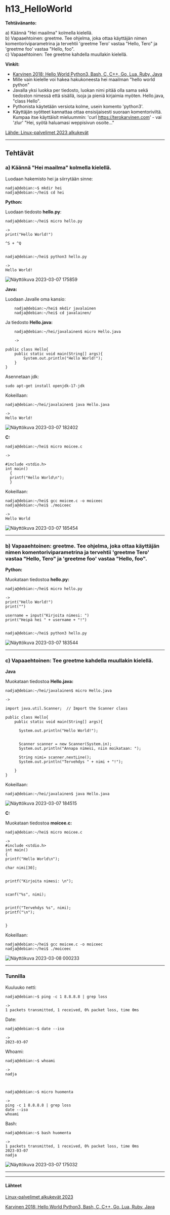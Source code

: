 

# h13_HelloWorld

**Tehtävänanto:**  

a) Käännä "Hei maailma" kolmella kielellä.  
b) Vapaaehtoinen: greetme. Tee ohjelma, joka ottaa käyttäjän nimen komentoriviparametrina ja tervehtii 'greetme Tero' vastaa "Hello, Tero" ja 'greetme foo' vastaa "Hello, foo".  
c) Vapaaehtoinen: Tee greetme kahdella muullakin kielellä.  

**Vinkit:**

- [Karvinen 2018: Hello World Python3, Bash, C, C++, Go, Lua, Ruby, Java](https://terokarvinen.com/2018/hello-python3-bash-c-c-go-lua-ruby-java-programming-languages-on-ubuntu-18-04/)  
- Mille vain kielelle voi hakea hakukoneesta hei maailman "hello world python"  
- Javalla yksi luokka per tiedosto, luokan nimi pitää olla sama sekä tiedoston nimessä että sisällä, isoja ja pieniä kirjaimia myöten. Hello.java, "class Hello".
- Pythonista käytetään versiota kolme, usein komento 'python3'.  
- Käyttäjän syötteet kannattaa ottaa ensisijaisesti suoraan komentoriviltä. Kumpaa itse käyttäisit mieluummin: 'curl https://terokarvinen.com' - vai 'zlur' "Hei, syötä haluamasi weppisivun osoite..."  



[Lähde: Linux-palvelimet 2023 alkukevät](https://terokarvinen.com/2023/linux-palvelimet-2023-alkukevat/)   

---
## Tehtävät  

### a) Käännä "Hei maailma" kolmella kielellä.   

Luodaan hakemisto hei ja siirrytään sinne:  

    nadja@debian:~$ mkdir hei  
    nadja@debian:~/hei$ cd hei

**Python:**  

Luodaan tiedosto **hello.py**:  

    nadja@debian:~/hei$ micro hello.py
    
    ->
    print("Hello World!")
    
    ^S + ^Q
    
    
    nadja@debian:~/hei$ python3 hello.py

    ->
    Hello World!

    
    
    
![Näyttökuva 2023-03-07 175859](https://user-images.githubusercontent.com/118609353/223477054-2985c46c-8533-44c3-96a0-aa80be7446ae.png)

**Java:**  

Luodaan Javalle oma kansio:  

        nadja@debian:~/hei$ mkdir javalainen
        nadja@debian:~/hei$ cd javalainen/ 
        
Ja tiedosto **Hello.java:**  

        nadja@debian:~/hei/javalainen$ micro Hello.java  
        
        ->

    public class Hello{
	    public static void main(String[] args){
		    System.out.println("Hello World!");
 	    }
    }

Asennetaan jdk:  

    sudo apt-get install openjdk-17-jdk  
    
    
Kokeillaan:  

    nadja@debian:~/hei/javalainen$ java Hello.java
    
    ->
    Hello World!


![Näyttökuva 2023-03-07 182402](https://user-images.githubusercontent.com/118609353/223484601-d33ce230-949b-4148-b9ae-41dd499c3ae3.png)


**C:**  

    nadja@debian:~/hei$ micro moicee.c
    
    ->
    
    #include <stdio.h>
    int main()
      {
      printf("Hello World\n");
      }
      
      
Kokeillaan:  

    nadja@debian:~/hei$ gcc moicee.c -o moiceec
    nadja@debian:~/hei$ ./moiceec 
    
    ->
    Hello World
    
    
![Näyttökuva 2023-03-07 185454](https://user-images.githubusercontent.com/118609353/223492906-c7d9be56-32f8-496e-a9b7-b5e30073a2fe.png)




  

---

### b) Vapaaehtoinen: greetme. Tee ohjelma, joka ottaa käyttäjän nimen komentoriviparametrina ja tervehtii 'greetme Tero' vastaa "Hello, Tero" ja 'greetme foo' vastaa "Hello, foo".  
 
**Python:**  

 Muokataan tiedostoa **hello.py:**  
 
    nadja@debian:~/hei$ micro hello.py 
    
    ->
    print("Hello World!")
    print("")
    
    username = input("Kirjoita nimesi: ")
    print("Heipä hei " + username + "!")
    
    
    nadja@debian:~/hei$ python3 hello.py 



![Näyttökuva 2023-03-07 183544](https://user-images.githubusercontent.com/118609353/223487819-a927fdee-db9e-4570-97ee-f15c37af055e.png)


 
    
 

---
### c) Vapaaehtoinen: Tee greetme kahdella muullakin kielellä.  

**Java** 

Muokataan tiedostoa **Hello.java:**  

    nadja@debian:~/hei/javalainen$ micro Hello.java 
    
    ->
    
    import java.util.Scanner;  // Import the Scanner class

    public class Hello{
	    public static void main(String[] args){
	
		  System.out.println("Hello World!");

	
		  Scanner scanner = new Scanner(System.in);
		  System.out.println("Annapa nimesi, niin moikataan: ");

		  String nimi= scanner.nextLine();
		  System.out.println("Tervehdys " + nimi + "!");
	
 	    }
    }
    
    
    
Kokeillaan:  
    
    nadja@debian:~/hei/javalainen$ java Hello.java


![Näyttökuva 2023-03-07 184515](https://user-images.githubusercontent.com/118609353/223490436-0744ffa3-654b-4b2a-95e9-6bf7590909b1.png)
	

**C:**  

Muokataan tiedostoa **moicee.c:**  

	nadja@debian:~/hei$ micro moicee.c
	
	->
	#include <stdio.h>
	int main()
	{
 	printf("Hello World\n");

	char nimi[30];


	printf("Kirjoita nimesi: \n");


	scanf("%s", nimi);


	printf("Tervehdys %s", nimi);
	printf("\n");


	}  
	
Kokeillaan:  

	nadja@debian:~/hei$ gcc moicee.c -o moiceec  
	nadja@debian:~/hei$ ./moiceec

	
![Näyttökuva 2023-03-08 000233](https://user-images.githubusercontent.com/118609353/223563631-1b79ca76-6b2c-4961-8b5f-0d47f9746a2c.png)


---
### Tunnilla  

Kuuluuko netti:  
       
    nadja@debian:~$ ping -c 1 8.8.8.8 | grep loss

    ->    
    1 packets transmitted, 1 received, 0% packet loss, time 0ms

Date:  

    nadja@debian:~$ date --iso
    
    ->
    2023-03-07
    
    
Whoami:  

    nadja@debian:~$ whoami
    
    ->
    nadja
   
   

    nadja@debian:~$ micro huomenta

    ->  
    ping -c 1 8.8.8.8 | grep loss
    date --iso
    whoami
    
Bash:  

    nadja@debian:~$ bash huomenta
    
    ->
    1 packets transmitted, 1 received, 0% packet loss, time 0ms
    2023-03-07
    nadja
    

![Näyttökuva 2023-03-07 175032](https://user-images.githubusercontent.com/118609353/223474724-c611b76d-18dd-4179-a6cd-da7b1175c8fa.png)





---
---

#### Lähteet  
  
[Linux-palvelimet alkukevät 2023](https://terokarvinen.com/2023/linux-palvelimet-2023-alkukevat/)  

[Karvinen 2018: Hello World Python3, Bash, C, C++, Go, Lua, Ruby, Java](https://terokarvinen.com/2018/hello-python3-bash-c-c-go-lua-ruby-java-programming-languages-on-ubuntu-18-04/)  

 












